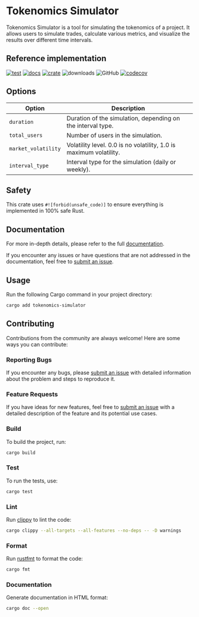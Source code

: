 # Tokenomics Simulator

Tokenomics Simulator is a tool for simulating the tokenomics of a project.
It allows users to simulate trades, calculate various metrics, and visualize the results over different time intervals.

## Reference implementation

[![test](https://github.com/TokenomicsHub/tokenomics-simulator-rs/actions/workflows/test.yml/badge.svg)](https://github.com/TokenomicsHub/tokenomics-simulator-rs/actions/workflows/test.yml)
[![docs](https://docs.rs/tokenomics-simulator/badge.svg)](https://docs.rs/tokenomics-simulator)
[![crate](https://img.shields.io/crates/v/tokenomics-simulator.svg)](https://crates.io/crates/tokenomics-simulator)
![downloads](https://img.shields.io/crates/d/tokenomics-simulator)
![GitHub](https://img.shields.io/github/license/TokenomicsHub/tokenomics-simulator-rs)
[![codecov](https://codecov.io/gh/TokenomicsHub/tokenomics-simulator-rs/graph/badge.svg?token=4MU5JOXW27)](https://codecov.io/gh/TokenomicsHub/tokenomics-simulator-rs)

## Options

| Option                 | Description                                                               |
|------------------------|---------------------------------------------------------------------------|
| `duration`             | Duration of the simulation, depending on the interval type.               |
| `total_users`          | Number of users in the simulation.                                        |
| `market_volatility`    | Volatility level. 0.0 is no volatility, 1.0 is maximum volatility.        |
| `interval_type`        | Interval type for the simulation (daily or weekly).                       |

## Safety

This crate uses `#![forbid(unsafe_code)]` to ensure everything is implemented in 100% safe Rust.

## Documentation

For more in-depth details, please refer to the full [documentation](https://docs.rs/tokenomics-simulator).

If you encounter any issues or have questions that are not addressed in the documentation, feel free to [submit an issue](https://github.com/TokenomicsHub/tokenomics-simulator-rs/issues).

## Usage

Run the following Cargo command in your project directory:

```bash
cargo add tokenomics-simulator
```

## Contributing

Contributions from the community are always welcome! Here are some ways you can contribute:

### Reporting Bugs

If you encounter any bugs, please [submit an issue](https://github.com/TokenomicsHub/tokenomics-simulator-rs/issues) with detailed information about the problem and steps to reproduce it.

### Feature Requests

If you have ideas for new features, feel free to [submit an issue](https://github.com/TokenomicsHub/tokenomics-simulator-rs/issues) with a detailed description of the feature and its potential use cases.

### Build

To build the project, run:

```bash
cargo build
```

### Test

To run the tests, use:

```bash
cargo test
```

### Lint

Run [clippy](https://github.com/rust-lang/rust-clippy) to lint the code:

```bash
cargo clippy --all-targets --all-features --no-deps -- -D warnings
```

### Format

Run [rustfmt](https://github.com/rust-lang/rustfmt) to format the code:

```bash
cargo fmt
```

### Documentation

Generate documentation in HTML format:

```bash
cargo doc --open
```
